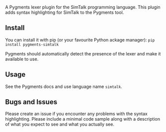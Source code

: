 A Pygments lexer plugin for the SimTalk programming language. This plugin adds syntax highlighting for SimTalk to the Pygments tool.

## Install
You can install it with pip (or your favourite Python ackage manager):
`pip install pygments-simtalk`

Pygments should automatically detect the presence of the lexer and make it available to use.

## Usage

See the Pygments docs and use language name `simtalk`.

## Bugs and Issues
Please create an issue if you encounter any problems with the syntax highlighting. Please include a minimal code sample
along with a description of what you expect to see and what you actually see.